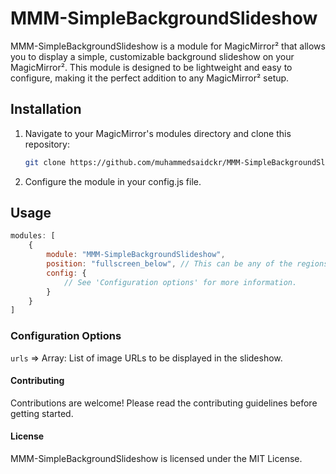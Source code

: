 # MMM-SimpleBackgroundSlideshow
MMM-SimpleBackgroundSlideshow is a module for MagicMirror² that allows you to display a simple, customizable background slideshow on your MagicMirror². This module is designed to be lightweight and easy to configure, making it the perfect addition to any MagicMirror² setup.

## Installation
1. Navigate to your MagicMirror's modules directory and clone this repository:
    ```bash
    git clone https://github.com/muhammedsaidckr/MMM-SimpleBackgroundSlideshow.git
    ```
2. Configure the module in your config.js file.

## Usage

```js
modules: [
    {
        module: "MMM-SimpleBackgroundSlideshow",
        position: "fullscreen_below", // This can be any of the regions that support background content.
        config: {
            // See 'Configuration options' for more information.
        }
    }
]
```

### Configuration Options

`urls` => Array: List of image URLs to be displayed in the slideshow.
	
#### Contributing

Contributions are welcome! Please read the contributing guidelines before getting started.

#### License
MMM-SimpleBackgroundSlideshow is licensed under the MIT License.


